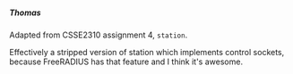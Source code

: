 ##### Thomas

Adapted from CSSE2310 assignment 4, `station`.

Effectively a stripped version of station which implements control sockets, because FreeRADIUS has that feature and I think it's awesome.
